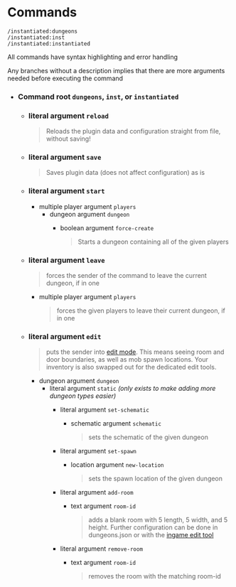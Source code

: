 # Commands
    /instantiated:dungeons
    /instantiated:inst
    /instantiated:instantiated

All commands have syntax highlighting and error handling

Any branches without a description implies that there are more arguments needed before executing the command

- ### Command root `dungeons`, `inst`, or `instantiated`
  - ### literal argument `reload`
        
    > Reloads the plugin data and configuration straight from file, without saving!
  
  - ### literal argument `save`
  
    > Saves plugin data (does not affect configuration) as is
  
  - ### literal argument `start`
    - multiple player argument `players`
      - dungeon argument `dungeon`
        - boolean argument `force-create`
              
          > Starts a dungeon containing all of the given players
  
  - ### literal argument `leave`

    > forces the sender of the command to leave the current dungeon, if in one
    
    - multiple player argument `players`

      > forces the given players to leave their current dungeon, if in one
  
  - ### literal argument `edit`

    > puts the sender into [edit mode](../usage/editmode.md#the-edit-mode). This means seeing room and door boundaries, as well as mob spawn locations. Your inventory is also swapped out for the dedicated edit tools.
    
    - dungeon argument `dungeon`
      - literal argument `static` *(only exists to make adding more dungeon types easier)*
        - literal argument `set-schematic`
          - schematic argument `schematic`

            > sets the schematic of the given dungeon
        
        - literal argument `set-spawn`
          - location argument `new-location`

            > sets the spawn location of the given dungeon
        
        - literal argument `add-room`
          - text argument `room-id`

            > adds a blank room with 5 length, 5 width, and 5 height. Further configuration can be done in dungeons.json or with the [ingame edit tool](../usage/editmode.md#the-edit-mode)
        
        - literal argument `remove-room`
          - text argument `room-id`

            > removes the room with the matching room-id